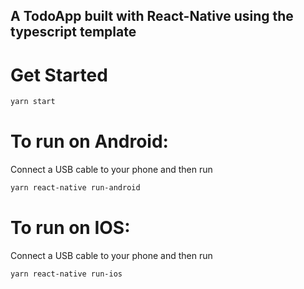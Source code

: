 ## A TodoApp built with React-Native using the typescript template

# Get Started

```bash
yarn start
```

# To run on Android:

Connect a USB cable to your phone and then run

```bash
yarn react-native run-android
```

# To run on IOS:

Connect a USB cable to your phone and then run

```bash
yarn react-native run-ios
```
